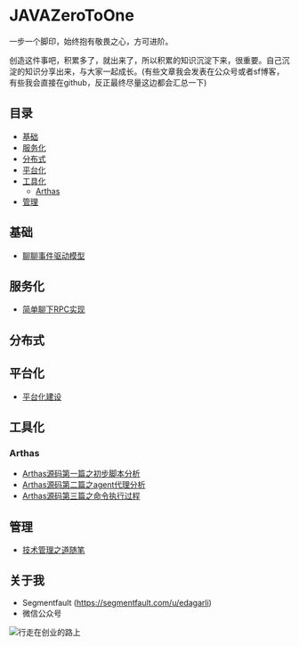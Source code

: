# JAVAZeroToOne
一步一个脚印，始终抱有敬畏之心，方可进阶。

创造这件事吧，积累多了，就出来了，所以积累的知识沉淀下来，很重要。自己沉淀的知识分享出来，与大家一起成长。(有些文章我会发表在公众号或者sf博客，有些我会直接在github，反正最终尽量这边都会汇总一下)

## 目录

* [基础](#基础)
* [服务化](#服务化)
* [分布式](#分布式)
* [平台化](#平台化)
* [工具化](#工具化)
  * [Arthas](#Arthas)
* [管理](#管理)

## 基础

- [聊聊事件驱动模型](https://mp.weixin.qq.com/s?__biz=MjM5NjA3MTQ4OA==&mid=2651715939&idx=1&sn=9d75066bb13fc1a9a59b6c1ebd3e466f&chksm=bd17884c8a60015a5bfe809ccdf497b6e819bd770f3b013eb5c42925d7445ff4ceac43938347&token=874714225&lang=zh_CN#rd)

## 服务化

- [简单聊下RPC实现](https://mp.weixin.qq.com/s?__biz=MjM5NjA3MTQ4OA==&mid=2651715920&idx=1&sn=a3ecf8d4c07416a90447c5c975dc4a68&chksm=bd17887f8a600169f7c999a48d7ce643ade3d60c49b0db4c138c414ee5ebb0808661d7ed3928&token=1483051923&lang=zh_CN#rd)

## 分布式



## 平台化

- [平台化建设](https://mp.weixin.qq.com/s?__biz=MjM5NjA3MTQ4OA==&mid=2651715915&idx=1&sn=3d11dcdd5fc444df3f0928576f06f42d&chksm=bd1788648a6001721f85e90958392da8c70190771e5c6a31c2a6f9ea4c9f532133a7bdef7c6e&token=1483051923&lang=zh_CN#rd)

## 工具化
 ### Arthas
 - [Arthas源码第一篇之初步脚本分析](https://github.com/edagarli/JAVAZeroToOne/blob/master/docs/tools/arthas/arthas-first.md)
 - [Arthas源码第二篇之agent代理分析](https://github.com/edagarli/JAVAZeroToOne/blob/master/docs/tools/arthas/arthas-second.md)
 - [Arthas源码第三篇之命令执行过程](https://github.com/edagarli/JAVAZeroToOne/blob/master/docs/tools/arthas/arthas-third.md)

## 管理

- [技术管理之道随笔](https://mp.weixin.qq.com/s?__biz=MjM5NjA3MTQ4OA==&mid=2651715944&idx=1&sn=1ae506e92f3d4ae8781f25b7cb9db2ea&chksm=bd1788478a6001513e76e2e48b2480a39875d202b116f4b50fd8b654048ec1281393361e7ede&token=10260805&lang=zh_CN#rd)

## 

## 关于我

- Segmentfault (https://segmentfault.com/u/edagarli)
- 微信公众号

![行走在创业的路上][1]


[1]: /imgs/qrcode.jpg
